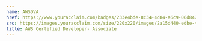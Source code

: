 ```yaml
---
name: AWSDVA
href: https://www.youracclaim.com/badges/233e4bde-8c34-4d84-a6c9-06d84265d383
src: https://images.youracclaim.com/size/220x220/images/2a15d440-edbe-44a2-890f-0a0caf7e1442/AWS-Developer-Associate.png
title: AWS Certified Developer- Associate
---
```


